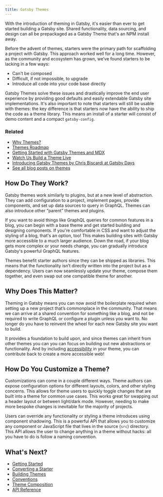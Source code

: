```yaml
---
title: Gatsby Themes
---
```


With the introduction of theming in Gatsby, it's easier than ever to get started building a Gatsby site.
Shared functionality, data sourcing, and design can all be prepackaged as a Gatsby Theme that's an NPM
install away.

Before the advent of themes, starters were the primary path for scaffolding a project with Gatsby.
This approach worked well for a long time.
However, as the community and ecosystem has grown, we’ve found starters to be lacking in a few ways:

- Can't be composed
- Difficult, if not impossible, to upgrade
- Introduce all code into your code base directly

Gatsby Themes solve these issues and drastically improve the end user experience by providing good defaults and easily extendable Gatsby site implementations.
It's also important to note that starters will still be usable with themes: the key difference is that starters now have the ability to ship the code as a theme library.
This means an install of a starter will consist of demo content and a compact `gatsby-config`.

### Related

- [Why Themes?](/blog/2019-01-31-why-themes/)
- [Themes Roadmap](/blog/2019-03-11-gatsby-themes-roadmap/)
- [Getting Started with Gatsby Themes and MDX](/blog/2019-02-26-getting-started-with-gatsby-themes/)
- [Watch Us Build a Theme Live](/blog/2019-02-11-gatsby-themes-livestream-and-example/)
- [Introducing Gatsby Themes by Chris Biscardi at Gatsby Days](https://www.gatsbyjs.com/gatsby-days-themes-chris/)
- [See all blog posts on themes](/blog/tags/themes)

## How Do They Work?

Gatsby themes work similarly to plugins, but at a new level of abstraction. They can add configuration to a project, implement pages, provide components, and set up data sources to query in GraphQL. Themes can also introduce other “parent” themes and plugins.

If you want to avoid things like GraphQL queries for common features in a blog, you can begin with a base theme and get started building and designing components. If you're comfortable in CSS and want to adjust the styling of a blog, that's an option, too! This makes building sites with Gatsby more accessible to a much larger audience. Down the road, if your blog gets more complex or your needs change, you can gradually introduce Gatsby's powerful GraphQL features.

Themes benefit starter authors since they can be shipped as libraries. This means that the functionality isn’t directly written into the project but as a dependency. Users can now seamlessly update your theme, compose them together, and even swap out one compatible theme for another.

## Why Does This Matter?

Theming in Gatsby means you can now avoid the boilerplate required when setting up a new project that’s commonplace in the community. That means we can arrive at a shared convention for something like a blog, and not be required to write GraphQL or configure a plugin unless you want to. No longer do you have to reinvent the wheel for each new Gatsby site you want to build.

It provides a foundation to build upon, and since themes can inherit from other themes you can you can focus on building out new abstractions or functionality. And by including [accessibility](./docs/themes/building-themes#accessibile-by-default) in your theme, you can contribute back to create a more accessible web!

## How Do You Customize a Theme?

Customizations can come in a couple different ways. Theme authors can expose configuration options for different layouts, colors, and other styling concerns. This allows for theme users to quickly toggle changes that are built into a theme for common use cases. This works great for swapping out a header layout or between light/dark mode. However, needing to make more bespoke changes is inevitable for the majority of projects.

Users can override any functionality or styling a theme introduces using component shadowing. This is a powerful API that allows you to customize any component or JavaScript file that lives in the source (`src`) directory. This API allows the user to change anything in a theme without hacks: all you have to do is follow a naming convention.

## What's Next?

- [Getting Started](/docs/themes/getting-started)
- [Converting a Starter](/docs/themes/converting-a-starter)
- [Building Themes](/docs/themes/building-themes)
- [Conventions](/docs/themes/conventions)
- [Theme Composition](/docs/themes/theme-composition)
- [API Reference](/docs/themes/api-reference)

